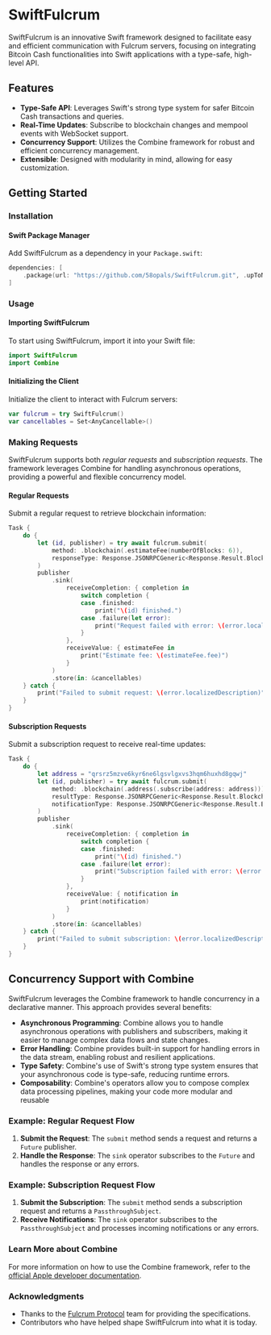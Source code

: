# SwiftFulcrum

SwiftFulcrum is an innovative Swift framework designed to facilitate easy and efficient communication with Fulcrum servers, focusing on integrating Bitcoin Cash functionalities into Swift applications with a type-safe, high-level API.

## Features

- **Type-Safe API**: Leverages Swift's strong type system for safer Bitcoin Cash transactions and queries.
- **Real-Time Updates**: Subscribe to blockchain changes and mempool events with WebSocket support.
- **Concurrency Support**: Utilizes the Combine framework for robust and efficient concurrency management.
- **Extensible**: Designed with modularity in mind, allowing for easy customization.

## Getting Started

### Installation

#### Swift Package Manager

Add SwiftFulcrum as a dependency in your `Package.swift`:

```swift
dependencies: [
    .package(url: "https://github.com/58opals/SwiftFulcrum.git", .upToNextMajor(from: "0.1.0"))
]
```

### Usage

#### Importing SwiftFulcrum

To start using SwiftFulcrum, import it into your Swift file:

```swift
import SwiftFulcrum
import Combine
```

#### Initializing the Client

Initialize the client to interact with Fulcrum servers:

```swift
var fulcrum = try SwiftFulcrum()
var cancellables = Set<AnyCancellable>()
```

### Making Requests

SwiftFulcrum supports both *regular requests* and *subscription requests*. The framework leverages Combine for handling asynchronous operations, providing a powerful and flexible concurrency model.

#### Regular Requests

Submit a regular request to retrieve blockchain information:

```swift
Task {
    do {
        let (id, publisher) = try await fulcrum.submit(
            method: .blockchain(.estimateFee(numberOfBlocks: 6)),
            responseType: Response.JSONRPCGeneric<Response.Result.Blockchain.EstimateFeeJSONRPCResult>.self
        )
        publisher
            .sink(
                receiveCompletion: { completion in
                    switch completion {
                    case .finished:
                        print("\(id) finished.")
                    case .failure(let error):
                        print("Request failed with error: \(error.localizedDescription)")
                    }
                },
                receiveValue: { estimateFee in
                    print("Estimate fee: \(estimateFee.fee)")
                }
            )
            .store(in: &cancellables)
    } catch {
        print("Failed to submit request: \(error.localizedDescription)")
    }
}
```

#### Subscription Requests

Submit a subscription request to receive real-time updates:

```swift
Task {
    do {
        let address = "qrsrz5mzve6kyr6ne6lgsvlgxvs3hqm6huxhd8gqwj"
        let (id, publisher) = try await fulcrum.submit(
            method: .blockchain(.address(.subscribe(address: address))),
            resultType: Response.JSONRPCGeneric<Response.Result.Blockchain.Address.SubscribeJSONRPCResult>.self,
            notificationType: Response.JSONRPCGeneric<Response.Result.Blockchain.Address.SubscribeJSONRPCNotification>.self
        )
        publisher
            .sink(
                receiveCompletion: { completion in
                    switch completion {
                    case .finished:
                        print("\(id) finished.")
                    case .failure(let error):
                        print("Subscription failed with error: \(error.localizedDescription)")
                    }
                },
                receiveValue: { notification in
                    print(notification)
                }
            )
            .store(in: &cancellables)
    } catch {
        print("Failed to submit subscription: \(error.localizedDescription)")
    }
}
```

## Concurrency Support with Combine

SwiftFulcrum leverages the Combine framework to handle concurrency in a declarative manner. This approach provides several benefits:

- **Asynchronous Programming**: Combine allows you to handle asynchronous operations with publishers and subscribers, making it easier to manage complex data flows and state changes.
- **Error Handling**: Combine provides built-in support for handling errors in the data stream, enabling robust and resilient applications.
- **Type Safety**: Combine's use of Swift's strong type system ensures that your asynchronous code is type-safe, reducing runtime errors.
- **Composability**: Combine's operators allow you to compose complex data processing pipelines, making your code more modular and reusable

### Example: Regular Request Flow

1. **Submit the Request**: The `submit` method sends a request and returns a `Future` publisher.
2. **Handle the Response**: The `sink` operator subscribes to the `Future` and handles the response or any errors.

### Example: Subscription Request Flow

1. **Submit the Subscription**: The `submit` method sends a subscription request and returns a `PassthroughSubject`.
2. **Receive Notifications**: The `sink` operator subscribes to the `PassthroughSubject` and processes incoming notifications or any errors.

### Learn More about Combine

For more information on how to use the Combine framework, refer to the [official Apple developer documentation](https://developer.apple.com/documentation/combine).

### Acknowledgments

- Thanks to the [Fulcrum Protocol](https://electrum-cash-protocol.readthedocs.io/) team for providing the specifications.
- Contributors who have helped shape SwiftFulcrum into what it is today.
